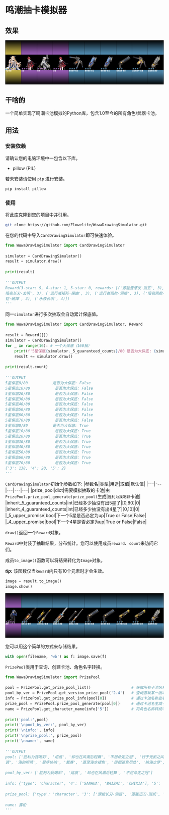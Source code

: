 # 鸣潮抽卡模拟器

## 效果
![GOLD](./docs/gold.png)

## 干啥的
一个简单实现了鸣潮卡池模拟的Python库，包含1.0至今的所有角色/武器卡池。

## 用法
### 安装依赖
请确认您的电脑环境中一包含以下库。
- pillow (PIL)

若未安装请使用 `pip` 进行安装。
```bash
pip install pillow
```

### 使用
将此库克隆到您的项目中并引用。
```bash
git clone https://github.com/Flowelife/WuwaDrawingSimulator.git
```
在您的代码中导入`CardDrawingSimulator`即可快速体验。

```python
from WuwaDrawingSimulator import CardDrawingSimulator

simulator = CardDrawingSimulator()
result = simulator.draw()

print(result)

'''OUTPUT
Reward(3-star: 9, 4-star: 1, 5-star: 0, rewards: [('源能音感仪·测五', 3), ('远行者臂铠·破障', 3), ('暗夜臂铠·夜芒', 3), ('
暗夜长刃·玄明', 3), ('远行者矩阵·探幽', 3), ('远行者佩枪·洞察', 3), ('暗夜佩枪·暗星', 3), ('暗夜矩阵·暝光', 3), ('远行者臂
铠·破障', 3), ('永夜长明', 4)])
'''
```

同一`simulator`进行多次抽取会自动累计保底值。
```python
from WuwaDrawingSimulator import CardDrawingSimulator, Reward

result = Reward([])
simulator = CardDrawingSimulator()
for _ in range(16): # 一个大保底（160抽）
    print(f'5星保底{simulator._5_guaranteed_counts}/80 是否为大保底: {simulator._5_upper_promise}')
    result += simulator.draw()

print(result.count)

'''OUTPUT
5星保底0/80           是否为大保底: False
5星保底10/80           是否为大保底: False
5星保底20/80           是否为大保底: False
5星保底30/80           是否为大保底: False
5星保底40/80           是否为大保底: False
5星保底50/80           是否为大保底: False
5星保底60/80           是否为大保底: False
5星保底70/80           是否为大保底: False
5星保底0/80           是否为大保底: True
5星保底10/80           是否为大保底: True
5星保底20/80           是否为大保底: True
5星保底30/80           是否为大保底: True
5星保底40/80           是否为大保底: True
5星保底50/80           是否为大保底: True
5星保底60/80           是否为大保底: True
5星保底70/80           是否为大保底: True
{'3': 138, '4': 20, '5': 2}
'''
```

`CardDrawingSimulator`初始化参数如下:
|参数名|类型|用途|取值|默认值|
|---|---|---|---|---|
|prize_pool|dict|需要模拟抽取的卡池|由`PrizePool.prize_pool_generate(prize_pool)`生成|`胜利为我喝彩`卡池|
|inherit_5_guaranteed_counts|int|已经多少抽没有出5星了|[0,80]|0|
|inherit_4_guaranteed_counts|int|已经多少抽没有出4星了|[0,10]|0|
|_5_upper_promise|bool|下一个5星是否必定为up|True or False|False|
|_4_upper_promise|bool|下一个4星是否必定为up|True or False|False|

`draw()`返回一个`Reward`对象。

`Reward`中封装了抽取结果，分布统计。您可以使用成员`reward`、`count`来访问它们。

成员`to_image()`函数可以将结果转化为`Image`对象。

__*tip:*__ 该函数仅当`Reward`内只有10个元素时才会生效。
```python
image = result.to_image()
image.show()
```
![result image](./docs/result.PNG)

您可以用这个简单的方式来存储结果。
```python
with open(filename, 'wb') as f: image.save(f)
```

`PrizePool`类用于查询、创建卡池、角色名字转换。
```python
from WuwaDrawingSimulator import PrizePool

pool = PrizePool.get_prize_pool_list()                  # 获取所有卡池名称
pool_by_ver = PrizePool.get_version_prize_pool('2.4')   # 查询游戏某一版本的卡池
info = PrizePool.get_prize_pool_info(pool[0])           # 通过卡池名称查看卡池up信息
prize_pool = PrizePool.prize_pool_generate(pool[0])     # 通过卡池名生成卡池具体内容
name = PrizePool.get_character_name(info['5'])          # 将角色名称转成中文名

print('pool:',pool)
print('\npool_by_ver:', pool_by_ver)
print('\ninfo:', info)
print('\nprize_pool:', prize_pool)
print('\nname:', name)

'''OUTPUT
pool: ['胜利为我喝彩', '焰痕', '却也在风潮后轻舞', '不屈命定之冠', '行于光影之间', '诗与乐的交响', '焰光裁定', '林间的咏叹
调', '海的呢喃', '星序协响', '裁春', '直至海水褪色', '徘徊迷宫尽处', '映海之梦', '于静谧呢喃', '燃焰于海', '炽羽策阵星', ' 和光回唱', '不灭航路', '赫奕流明', '另一种喧嚣', '附彩作长吟', '箱中舞台', '寒尽觉春生', '死与舞', '琼枝冰绡', '悲喜剧', ' 时和岁稔', '惊庭雨时节', '千机逐星野', '掣傀之手', '诸方玄枢', '夜将寒色去', '苍鳞千嶂']

pool_by_ver: ['胜利为我喝彩', '焰痕', '却也在风潮后轻舞', '不屈命定之冠']

info: {'type': 'character', '4': ['SANHUA', 'BAIZHI', 'CHIXIA'], '5': 'LUPA'}

prize_pool: {'type': 'character', '3': ['源能长刃·测壹', '源能迅刀·测贰', '源能佩枪·测叁', '源能臂铠·测肆', '源能音感仪·测 五', '远行者长刃·辟路', '远行者迅刀·旅迹', '远行者佩枪·洞察', '远行者臂铠·破障', '远行者矩阵·探幽', '暗夜长刃·玄明', '暗夜 迅刀·黑闪', '暗夜佩枪·暗星', '暗夜臂铠·夜芒', '暗夜矩阵·暝光'], '4': {'up': ['SANHUA', 'BAIZHI', 'CHIXIA'], 'normal': ['不 归孤军', '东落', '今州守望', '凋亡频移', '华彩乐段', '呼啸重音', '奇幻变奏', '尘云旋臂', '异响空灵', '异度', '悖论喷流', ' 无眠烈火', '核熔星盘', '永夜长明', '永续坍缩', '行进序曲', '袍泽之固', '西升', '飞逝', '骇行', 'YANGYANG', 'YOUHU', 'LUMI', 'TAOQI', 'YUANWU', 'MORTEFI', 'AALTO', 'DANJIN']}, '5': {'up': 'LUPA', 'normal': ['CALCHARO', 'JIANXIN', 'VERINA', 'LINGYANG', 'ENCORE']}}

name: 露帕
'''
```
